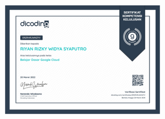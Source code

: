 ![](https://raw.githubusercontent.com/RiyanRIS/sertifikat/master/dicoding/Belajar%20Dasar%20Google%20Cloud/dicoding-Belajar%20Dasar%20Google%20Cloud_page-0001.jpg)